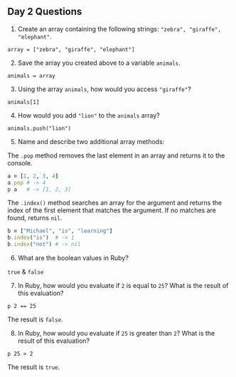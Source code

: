 ## Day 2 Questions

1. Create an array containing the following strings: `"zebra", "giraffe", "elephant"`.

`array = ["zebra", "giraffe", "elephant"]`

2. Save the array you created above to a variable `animals`.

`animals = array`

3. Using the array `animals`, how would you access `"giraffe"`?

`animals[1]`

4. How would you add `"lion"` to the `animals` array?

`animals.push("lion")`

5. Name and describe two additional array methods:

The `.pop` method removes the last element in an array and returns it to the console.

```Ruby
a = [1, 2, 3, 4]
a.pop # -> 4
p a   # -> [1, 2, 3]
```

The `.index()` method searches an array for the argument and returns the index of the first element that matches the argument. If no matches are found, returns `nil`.

```Ruby
b = ["Michael", "is", "learning"]
b.index("is")  # -> 1
b.index("not") # -> nil
```

6. What are the boolean values in Ruby?

`true` & `false`

7. In Ruby, how would you evaluate if `2` is equal to `25`? What is the result of this evaluation?

`p 2 == 25`

The result is `false`.

8. In Ruby, how would you evaluate if `25` is greater than `2`? What is the result of this evaluation?

`p 25 > 2`

The result is `true`.
